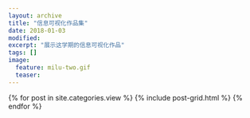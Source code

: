 ```yaml
---
layout: archive
title: "信息可视化作品集"
date: 2018-01-03
modified:
excerpt: "展示这学期的信息可视化作品"
tags: []
image: 
  feature: milu-two.gif
  teaser:
---
```




<div class="tiles">
{% for post in site.categories.view %}
  {% include post-grid.html %}
{% endfor %}
</div><!-- /.tiles 把所有categories 有 view 的列出來-->